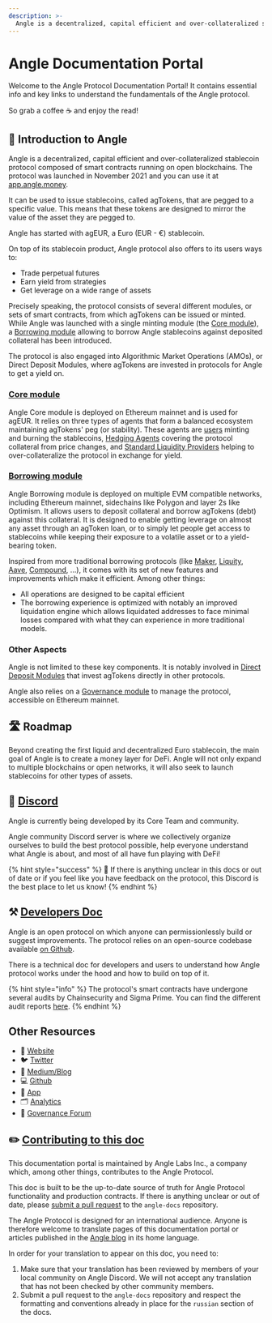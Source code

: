 ```yaml
---
description: >-
  Angle is a decentralized, capital efficient and over-collateralized stablecoin protocol.
---
```


# Angle Documentation Portal

Welcome to the Angle Protocol Documentation Portal! It contains essential info and key links to understand the fundamentals of the Angle protocol.

So grab a coffee ☕ and enjoy the read!

## 🏅 Introduction to Angle

Angle is a decentralized, capital efficient and over-collateralized stablecoin protocol composed of smart contracts running on open blockchains. The protocol was launched in November 2021 and you can use it at [app.angle.money](https://app.angle.money).

It can be used to issue stablecoins, called agTokens, that are pegged to a specific value. This means that these tokens are designed to mirror the value of the asset they are pegged to.

Angle has started with agEUR, a Euro (EUR - €) stablecoin.

On top of its stablecoin product, Angle protocol also offers to its users ways to:

- Trade perpetual futures
- Earn yield from strategies
- Get leverage on a wide range of assets

Precisely speaking, the protocol consists of several different modules, or sets of smart contracts, from which agTokens can be issued or minted. While Angle was launched with a single minting module (the [Core module](core-module/overview.md)), a [Borrowing module](borrowing-module/) allowing to borrow Angle stablecoins against deposited collateral has been introduced.

The protocol is also engaged into Algorithmic Market Operations (AMOs), or Direct Deposit Modules, where agTokens are invested in protocols for Angle to get a yield on.

### [Core module](core-module/overview.md)

Angle Core module is deployed on Ethereum mainnet and is used for agEUR. It relies on three types of agents that form a balanced ecosystem maintaining agTokens' peg (or stability). These agents are [users](core-module/stable-seekers/README.md) minting and burning the stablecoins, [Hedging Agents](core-module/hedging-agents/README.md) covering the protocol collateral from price changes, and [Standard Liquidity Providers](core-module/standard-liquidity-providers/README.md) helping to over-collateralize the protocol in exchange for yield.

### [Borrowing module](borrowing-module/)

Angle Borrowing module is deployed on multiple EVM compatible networks, including Ethereum mainnet, sidechains like Polygon and layer 2s like Optimism. It allows users to deposit collateral and borrow agTokens (debt) against this collateral. It is designed to enable getting leverage on almost any asset through an agToken loan, or to simply let people get access to stablecoins while keeping their exposure to a volatile asset or to a yield-bearing token.

Inspired from more traditional borrowing protocols (like [Maker](https://makerdao.com/en/), [Liquity](https://www.liquity.org), [Aave](https://aave.com), [Compound](https://compound.finance), ...), it comes with its set of new features and improvements which make it efficient. Among other things:

- All operations are designed to be capital efficient
- The borrowing experience is optimized with notably an improved liquidation engine which allows liquidated addresses to face minimal losses compared with what they can experience in more traditional models.

### Other Aspects

Angle is not limited to these key components. It is notably involved in [Direct Deposit Modules](other/amo.md) that invest agTokens directly in other protocols.

Angle also relies on a [Governance module](governance/angle-dao.md) to manage the protocol, accessible on Ethereum mainnet.

## 🛣️ Roadmap

Beyond creating the first liquid and decentralized Euro stablecoin, the main goal of Angle is to create a money layer for DeFi. Angle will not only expand to multiple blockchains or open networks, it will also seek to launch stablecoins for other types of assets.

## 📐 [Discord](https://discord.gg/3vaHCJw7Mz)

Angle is currently being developed by its Core Team and community.

Angle community Discord server is where we collectively organize ourselves to build the best protocol possible, help everyone understand what Angle is about, and most of all have fun playing with DeFi!

{% hint style="success" %}
📐 If there is anything unclear in this docs or out of date or if you feel like you have feedback on the protocol, this Discord is the best place to let us know!
{% endhint %}

## ⚒️ [Developers Doc](https://developers.angle.money)

Angle is an open protocol on which anyone can permissionlessly build or suggest improvements. The protocol relies on an open-source codebase available [on Github](https://github.com/AngleProtocol).

There is a technical doc for developers and users to understand how Angle protocol works under the hood and how to build on top of it.

{% hint style="info" %}
The protocol's smart contracts have undergone several audits by Chainsecurity and Sigma Prime. You can find the different audit reports [here](resources/audits/README.md).
{% endhint %}

## Other Resources

- 📡 [Website](https://angle.money)
- 🐦 [Twitter](https://twitter.com/AngleProtocol)
- 🌳 [Medium/Blog](https://blog.angle.money)
- 💻 [Github](https://github.com/AngleProtocol)
- 📀 [App](https://app.angle.money)
- 🗂️ [Analytics](https://analytics.angle.money/#/home)
- 💬 [Governance Forum](https://gov.angle.money)

## ✏️ [Contributing to this doc](https://github.com/AngleProtocol/angle-docs)

This documentation portal is maintained by Angle Labs Inc., a company which, among other things, contributes to the Angle Protocol.

This doc is built to be the up-to-date source of truth for Angle Protocol functionality and production contracts. If there is anything unclear or out of date, please [submit a pull request](https://github.com/AngleProtocol/angle-docs) to the `angle-docs` repository.

The Angle Protocol is designed for an international audience. Anyone is therefore welcome to translate pages of this documentation portal or articles published in the [Angle blog](https://angle.money/#/blog) in its home language.

In order for your translation to appear on this doc, you need to:

1. Make sure that your translation has been reviewed by members of your local community on Angle Discord. We will not accept any translation that has not been checked by other community members.
2. Submit a pull request to the `angle-docs` repository and respect the formatting and conventions already in place for the `russian` section of the docs.
